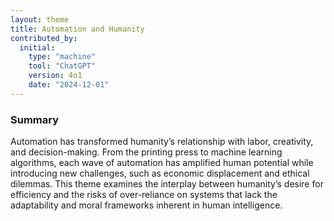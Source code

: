 ```yaml
---
layout: theme
title: Automation and Humanity
contributed_by:
  initial:
    type: "machine"
    tool: "ChatGPT"
    version: 4o1
    date: "2024-12-01"
---
```


### Summary

Automation has transformed humanity’s relationship with labor, creativity, and decision-making. From the printing press to machine learning algorithms, each wave of automation has amplified human potential while introducing new challenges, such as economic displacement and ethical dilemmas. This theme examines the interplay between humanity’s desire for efficiency and the risks of over-reliance on systems that lack the adaptability and moral frameworks inherent in human intelligence.

